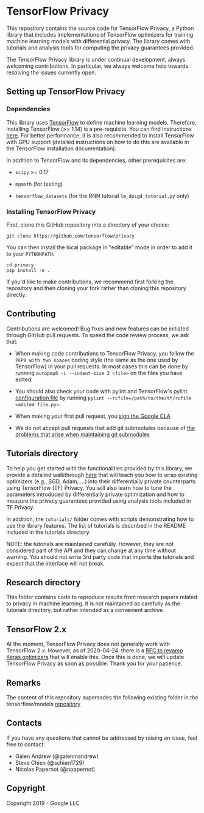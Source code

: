 # TensorFlow Privacy

This repository contains the source code for TensorFlow Privacy, a Python
library that includes implementations of TensorFlow optimizers for training
machine learning models with differential privacy. The library comes with
tutorials and analysis tools for computing the privacy guarantees provided.

The TensorFlow Privacy library is under continual development, always welcoming
contributions. In particular, we always welcome help towards resolving the
issues currently open.

## Setting up TensorFlow Privacy

### Dependencies

This library uses [TensorFlow](https://www.tensorflow.org/) to define machine
learning models. Therefore, installing TensorFlow (>= 1.14) is a pre-requisite.
You can find instructions [here](https://www.tensorflow.org/install/). For
better performance, it is also recommended to install TensorFlow with GPU
support (detailed instructions on how to do this are available in the TensorFlow
installation documentation).

In addition to TensorFlow and its dependencies, other prerequisites are:

  * `scipy` >= 0.17

  * `mpmath` (for testing)

  * `tensorflow_datasets` (for the RNN tutorial `lm_dpsgd_tutorial.py` only)

### Installing TensorFlow Privacy

First, clone this GitHub repository into a directory of your choice:

```
git clone https://github.com/tensorflow/privacy
```

You can then install the local package in "editable" mode in order to add it to
your `PYTHONPATH`:

```
cd privacy
pip install -e .
```

If you'd like to make contributions, we recommend first forking the repository
and then cloning your fork rather than cloning this repository directly.

## Contributing

Contributions are welcomed! Bug fixes and new features can be initiated through
GitHub pull requests. To speed the code review process, we ask that:

*   When making code contributions to TensorFlow Privacy, you follow the `PEP8
    with two spaces` coding style (the same as the one used by TensorFlow) in
    your pull requests. In most cases this can be done by running `autopep8 -i
    --indent-size 2 <file>` on the files you have edited.

*   You should also check your code with pylint and TensorFlow's pylint
    [configuration file](https://raw.githubusercontent.com/tensorflow/tensorflow/master/tensorflow/tools/ci_build/pylintrc)
    by running `pylint --rcfile=/path/to/the/tf/rcfile <edited file.py>`.

*   When making your first pull request, you
    [sign the Google CLA](https://cla.developers.google.com/clas)

*   We do not accept pull requests that add git submodules because of
    [the problems that arise when maintaining git submodules](https://medium.com/@porteneuve/mastering-git-submodules-34c65e940407)

## Tutorials directory

To help you get started with the functionalities provided by this library, we
provide a detailed walkthrough [here](tutorials/walkthrough/README.md) that
will teach you how to wrap existing optimizers
(e.g., SGD, Adam, ...) into their differentially private counterparts using
TensorFlow (TF) Privacy. You will also learn how to tune the parameters
introduced by differentially private optimization and how to
measure the privacy guarantees provided using analysis tools included in TF
Privacy.

In addition, the
`tutorials/` folder comes with scripts demonstrating how to use the library
features. The list of tutorials is described in the README included in the
tutorials directory.

NOTE: the tutorials are maintained carefully. However, they are not considered
part of the API and they can change at any time without warning. You should not
write 3rd party code that imports the tutorials and expect that the interface
will not break.

## Research directory

This folder contains code to reproduce results from research papers related to
privacy in machine learning. It is not maintained as carefully as the tutorials
directory, but rather intended as a convenient archive.

## TensorFlow 2.x

At the moment, TensorFlow Privacy does not generally work with TensorFlow 2.x.
However, as of 2020-04-24. there is a [RFC to revamp Keras optimizers](https://github.com/tensorflow/community/pull/234)
that will enable this. Once this is done, we will update TensorFlow Privacy
as soon as possible. Thank you for your patience.

## Remarks

The content of this repository supersedes the following existing folder in the
tensorflow/models [repository](https://github.com/tensorflow/models/tree/master/research/differential_privacy)

## Contacts

If you have any questions that cannot be addressed by raising an issue, feel
free to contact:

* Galen Andrew (@galenmandrew)
* Steve Chien (@schien1729)
* Nicolas Papernot (@npapernot)

## Copyright

Copyright 2019 - Google LLC
